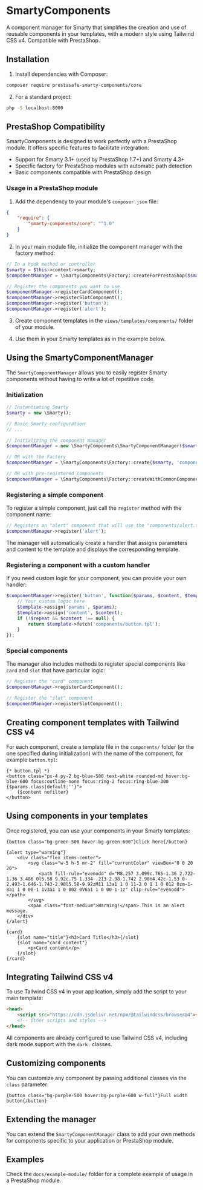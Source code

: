 # SmartyComponents

A component manager for Smarty that simplifies the creation and use of reusable components in your templates, with a modern style using Tailwind CSS v4. Compatible with PrestaShop.

## Installation

1. Install dependencies with Composer:
```bash
composer require prestasafe-smarty-components/core
```

2. For a standard project:
```bash
php -S localhost:8000
```

## PrestaShop Compatibility

SmartyComponents is designed to work perfectly with a PrestaShop module. It offers specific features to facilitate integration:

- Support for Smarty 3.1+ (used by PrestaShop 1.7+) and Smarty 4.3+
- Specific factory for PrestaShop modules with automatic path detection
- Basic components compatible with PrestaShop design

### Usage in a PrestaShop module

1. Add the dependency to your module's `composer.json` file:
```json
{
    "require": {
        "smarty-components/core": "^1.0"
    }
}
```

2. In your main module file, initialize the component manager with the factory method:

```php
// In a hook method or controller
$smarty = $this->context->smarty;
$componentManager = \SmartyComponents\Factory::createForPrestaShop($smarty, $this->name);

// Register the components you want to use
$componentManager->registerCardComponent();
$componentManager->registerSlotComponent();
$componentManager->register('button');
$componentManager->register('alert');
```

3. Create component templates in the `views/templates/components/` folder of your module.

4. Use them in your Smarty templates as in the example below.

## Using the SmartyComponentManager

The `SmartyComponentManager` allows you to easily register Smarty components without having to write a lot of repetitive code.

### Initialization

```php
// Instantiating Smarty
$smarty = new \Smarty();

// Basic Smarty configuration
// ...

// Initializing the component manager
$componentManager = new \SmartyComponents\SmartyComponentManager($smarty, 'components');

// OR with the Factory
$componentManager = \SmartyComponents\Factory::create($smarty, 'components');

// OR with pre-registered components
$componentManager = \SmartyComponents\Factory::createWithCommonComponents($smarty);
```

### Registering a simple component

To register a simple component, just call the `register` method with the component name:

```php
// Registers an "alert" component that will use the "components/alert.tpl" template
$componentManager->register('alert');
```

The manager will automatically create a handler that assigns parameters and content to the template and displays the corresponding template.

### Registering a component with a custom handler

If you need custom logic for your component, you can provide your own handler:

```php
$componentManager->register('button', function($params, $content, $template, &$repeat) {
    // Your custom logic here
    $template->assign('params', $params);
    $template->assign('content', $content);
    if (!$repeat && $content !== null) {
        return $template->fetch('components/button.tpl');
    }
});
```

### Special components

The manager also includes methods to register special components like `card` and `slot` that have particular logic:

```php
// Register the "card" component
$componentManager->registerCardComponent();

// Register the "slot" component
$componentManager->registerSlotComponent();
```

## Creating component templates with Tailwind CSS v4

For each component, create a template file in the `components/` folder (or the one specified during initialization) with the name of the component, for example `button.tpl`:

```smarty
{* button.tpl *}
<button class="px-4 py-2 bg-blue-500 text-white rounded-md hover:bg-blue-600 focus:outline-none focus:ring-2 focus:ring-blue-300 {$params.class|default:''}">
    {$content nofilter}
</button>
```

## Using components in your templates

Once registered, you can use your components in your Smarty templates:

```smarty
{button class="bg-green-500 hover:bg-green-600"}Click here{/button}

{alert type="warning"}
    <div class="flex items-center">
        <svg class="w-5 h-5 mr-2" fill="currentColor" viewBox="0 0 20 20">
            <path fill-rule="evenodd" d="M8.257 3.099c.765-1.36 2.722-1.36 3.486 0l5.58 9.92c.75 1.334-.213 2.98-1.742 2.98H4.42c-1.53 0-2.493-1.646-1.743-2.98l5.58-9.92zM11 13a1 1 0 11-2 0 1 1 0 012 0zm-1-8a1 1 0 00-1 1v3a1 1 0 002 0V6a1 1 0 00-1-1z" clip-rule="evenodd"></path>
        </svg>
        <span class="font-medium">Warning!</span> This is an alert message.
    </div>
{/alert}

{card}
    {slot name="title"}<h3>Card Title</h3>{/slot}
    {slot name="card_content"}
        <p>Card content</p>
    {/slot}
{/card}
```

## Integrating Tailwind CSS v4

To use Tailwind CSS v4 in your application, simply add the script to your main template:

```html
<head>
    <script src="https://cdn.jsdelivr.net/npm/@tailwindcss/browser@4"></script>
    <!-- Other scripts and styles -->
</head>
```

All components are already configured to use Tailwind CSS v4, including dark mode support with the `dark:` classes.

## Customizing components

You can customize any component by passing additional classes via the `class` parameter:

```smarty
{button class="bg-purple-500 hover:bg-purple-600 w-full"}Full width button{/button}
```

## Extending the manager

You can extend the `SmartyComponentManager` class to add your own methods for components specific to your application or PrestaShop module.

## Examples

Check the `docs/example-module/` folder for a complete example of usage in a PrestaShop module. 